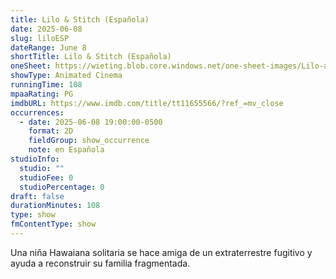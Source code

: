 ```yaml
---
title: Lilo & Stitch (Española)
date: 2025-06-08
slug: liloESP
dateRange: June 8
shortTitle: Lilo & Stitch (Española)
oneSheet: https://wieting.blob.core.windows.net/one-sheet-images/Lilo-and-Stitch--Spanish.jpg
showType: Animated Cinema
runningTime: 108
mpaaRating: PG
imdbURL: https://www.imdb.com/title/tt11655566/?ref_=mv_close
occurrences:
  - date: 2025-06-08 19:00:00-0500
    format: 2D
    fieldGroup: show_occurrence
    note: en Española
studioInfo:
  studio: ""
  studioFee: 0
  studioPercentage: 0
draft: false
durationMinutes: 108
type: show
fmContentType: show
---
```

Una niña Hawaiana solitaria se hace amiga de un extraterrestre fugitivo y ayuda a reconstruir su familia fragmentada.